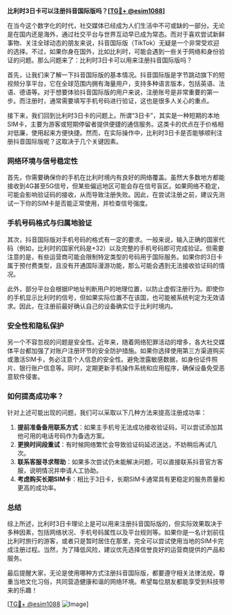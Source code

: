 **比利时3日卡可以注册抖音国际版吗？[[TG💪+ @esim1088](https://t.me/s/esim1088)]**

在当今这个数字化的时代，社交媒体已经成为人们生活中不可或缺的一部分。无论是在国内还是海外，通过社交平台与世界互动早已成为常态。而对于喜欢尝试新鲜事物、关注全球动态的朋友来说，抖音国际版（TikTok）无疑是一个非常受欢迎的选择。不过，如果你身在国外，比如比利时，可能会遇到一些关于网络和身份验证的问题。那么问题来了：比利时3日卡可以用来注册抖音国际版吗？

首先，让我们来了解一下抖音国际版的基本情况。抖音国际版是字节跳动旗下的短视频分享平台，它在全球范围内拥有海量用户，支持多种语言版本，包括英语、法语、德语等。对于想要体验抖音国际版的用户来说，注册账号是非常重要的第一步。而注册时，通常需要填写手机号码进行验证，这也是很多人关心的重点。

接下来，我们回到比利时3日卡的问题上。所谓“3日卡”，其实是一种短期的本地SIM卡，主要为游客或短期停留者提供便捷的通信服务。这类卡的优点在于价格相对低廉，使用起来方便快捷。然而，在实际操作中，比利时3日卡是否能够顺利注册抖音国际版呢？这取决于几个关键因素。

### **网络环境与信号稳定性**

首先，你需要确保你的手机在比利时境内有良好的网络覆盖。虽然大多数地方都能接收到4G甚至5G信号，但某些偏远地区可能会存在信号盲区。如果网络不稳定，可能会影响验证码的接收，从而导致注册失败。因此，在尝试注册之前，建议先测试一下你的SIM卡是否能正常使用，并检查信号强度。

### **手机号码格式与归属地验证**

其次，抖音国际版对手机号码的格式有一定的要求。一般来说，输入正确的国家代码（例如，比利时的国家代码是+32）以及完整的手机号码即可完成验证。但需要注意的是，有些运营商可能会限制特定类型的号码用于国际服务。如果你的3日卡属于预付费类型，且没有开通国际漫游功能，那么可能会遇到无法接收验证码的情况。

此外，部分平台会根据IP地址判断用户的地理位置，以防止虚假注册行为。即使你的手机显示比利时的信号，但如果实际位置不在该国，也可能被系统判定为无效请求。因此，在注册前最好确认自己的设备确实位于比利时境内。

### **安全性和隐私保护**

另一个不容忽视的问题是安全性。近年来，随着网络犯罪活动的增多，各大社交媒体平台都加强了对账户注册环节的安全防护措施。如果你选择使用第三方渠道购买或激活SIM卡，务必注意个人信息的安全性。避免泄露敏感数据，如身份证件照片、银行账户信息等。同时，定期更新手机操作系统和应用程序，确保设备免受恶意软件侵害。

### **如何提高成功率？**

针对上述可能出现的问题，我们可以采取以下几种方法来提高注册成功率：

1. **提前准备备用联系方式**：如果主手机号无法成功接收验证码，可以尝试添加其他可用的电话号码作为备选方案。
2. **更换时间段重试**：有时候网络繁忙会导致验证码延迟送达，不妨稍后再试几次。
3. **联系客服寻求帮助**：如果多次尝试仍未能解决问题，可以直接联系抖音官方客服，说明情况并申请人工协助。
4. **考虑购买长期SIM卡**：相比于3日卡，长期SIM卡通常具有更稳定的服务质量和更高的成功率。

### **总结**

综上所述，比利时3日卡理论上是可以用来注册抖音国际版的，但实际效果取决于多种因素，包括网络状况、手机号码属性以及平台规则等。如果你是一名计划前往比利时旅行的游客，或者只是暂时居住在那里，完全可以尝试使用当地的SIM卡完成注册过程。当然，为了降低风险，建议优先选择信誉良好的运营商提供的产品和服务。

最后提醒大家，无论是使用哪种方式注册抖音国际版，都要遵守相关法律法规，尊重当地文化习俗，共同营造健康和谐的网络环境。希望每位朋友都能享受到科技带来的乐趣！

[[TG💪+ @esim1088](https://t.me/s/esim1088) ![Image](https://i.postimg.cc/4NQfJmqS/Snipaste-2025-05-13-00-14-12.png)]